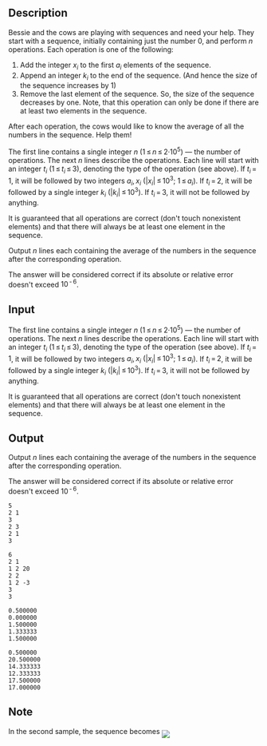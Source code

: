 ## Description

<div><p>Bessie and the cows are playing with sequences and need your help. They start with a sequence, initially containing just the number 0, and perform <span class="tex-span"><i>n</i></span> operations. Each operation is one of the following:</p><ol> <li> Add the integer <span class="tex-span"><i>x</i><sub class="lower-index"><i>i</i></sub></span> to the first <span class="tex-span"><i>a</i><sub class="lower-index"><i>i</i></sub></span> elements of the sequence. </li><li> Append an integer <span class="tex-span"><i>k</i><sub class="lower-index"><i>i</i></sub></span> to the end of the sequence. (And hence the size of the sequence increases by 1) </li><li> Remove the last element of the sequence. So, the size of the sequence decreases by one. Note, that this operation can only be done if there are at least two elements in the sequence. </li></ol><p>After each operation, the cows would like to know the average of all the numbers in the sequence. Help them!</p></div><div class="input-specification"><p>The first line contains a single integer <span class="tex-span"><i>n</i>&nbsp;(1 ≤ <i>n</i> ≤ 2·10<sup class="upper-index">5</sup>)</span> — the number of operations. The next <span class="tex-span"><i>n</i></span> lines describe the operations. Each line will start with an integer <span class="tex-span"><i>t</i><sub class="lower-index"><i>i</i></sub></span> <span class="tex-span">(1 ≤ <i>t</i><sub class="lower-index"><i>i</i></sub> ≤ 3)</span>, denoting the type of the operation (see above). If <span class="tex-span"><i>t</i><sub class="lower-index"><i>i</i></sub> = 1</span>, it will be followed by two integers <span class="tex-span"><i>a</i><sub class="lower-index"><i>i</i></sub>, <i>x</i><sub class="lower-index"><i>i</i></sub></span> <span class="tex-span">(|<i>x</i><sub class="lower-index"><i>i</i></sub>| ≤ 10<sup class="upper-index">3</sup>;&nbsp;1 ≤ <i>a</i><sub class="lower-index"><i>i</i></sub>)</span>. If <span class="tex-span"><i>t</i><sub class="lower-index"><i>i</i></sub> = 2</span>, it will be followed by a single integer <span class="tex-span"><i>k</i><sub class="lower-index"><i>i</i></sub></span> <span class="tex-span">(|<i>k</i><sub class="lower-index"><i>i</i></sub>| ≤ 10<sup class="upper-index">3</sup>)</span>. If <span class="tex-span"><i>t</i><sub class="lower-index"><i>i</i></sub> = 3</span>, it will not be followed by anything.</p><p>It is guaranteed that all operations are correct (don't touch nonexistent elements) and that there will always be at least one element in the sequence.</p></div><div class="output-specification"><p>Output <span class="tex-span"><i>n</i></span> lines each containing the average of the numbers in the sequence after the corresponding operation.</p><p>The answer will be considered correct if its absolute or relative error doesn't exceed <span class="tex-span">10<sup class="upper-index"> - 6</sup></span>.</p></div>

## Input

<p>The first line contains a single integer <span class="tex-span"><i>n</i>&nbsp;(1 ≤ <i>n</i> ≤ 2·10<sup class="upper-index">5</sup>)</span> — the number of operations. The next <span class="tex-span"><i>n</i></span> lines describe the operations. Each line will start with an integer <span class="tex-span"><i>t</i><sub class="lower-index"><i>i</i></sub></span> <span class="tex-span">(1 ≤ <i>t</i><sub class="lower-index"><i>i</i></sub> ≤ 3)</span>, denoting the type of the operation (see above). If <span class="tex-span"><i>t</i><sub class="lower-index"><i>i</i></sub> = 1</span>, it will be followed by two integers <span class="tex-span"><i>a</i><sub class="lower-index"><i>i</i></sub>, <i>x</i><sub class="lower-index"><i>i</i></sub></span> <span class="tex-span">(|<i>x</i><sub class="lower-index"><i>i</i></sub>| ≤ 10<sup class="upper-index">3</sup>;&nbsp;1 ≤ <i>a</i><sub class="lower-index"><i>i</i></sub>)</span>. If <span class="tex-span"><i>t</i><sub class="lower-index"><i>i</i></sub> = 2</span>, it will be followed by a single integer <span class="tex-span"><i>k</i><sub class="lower-index"><i>i</i></sub></span> <span class="tex-span">(|<i>k</i><sub class="lower-index"><i>i</i></sub>| ≤ 10<sup class="upper-index">3</sup>)</span>. If <span class="tex-span"><i>t</i><sub class="lower-index"><i>i</i></sub> = 3</span>, it will not be followed by anything.</p><p>It is guaranteed that all operations are correct (don't touch nonexistent elements) and that there will always be at least one element in the sequence.</p>

## Output

<p>Output <span class="tex-span"><i>n</i></span> lines each containing the average of the numbers in the sequence after the corresponding operation.</p><p>The answer will be considered correct if its absolute or relative error doesn't exceed <span class="tex-span">10<sup class="upper-index"> - 6</sup></span>.</p>





```input1
5
2 1
3
2 3
2 1
3

```




```input2
6
2 1
1 2 20
2 2
1 2 -3
3
3

```




```output1
0.500000
0.000000
1.500000
1.333333
1.500000

```




```output2
0.500000
20.500000
14.333333
12.333333
17.500000
17.000000

```



## Note

<p>In the second sample, the sequence becomes <img align="middle" class="tex-formula" src="file://5zg9VfEb.png" style="max-width: 100.0%;max-height: 100.0%;"></p>
